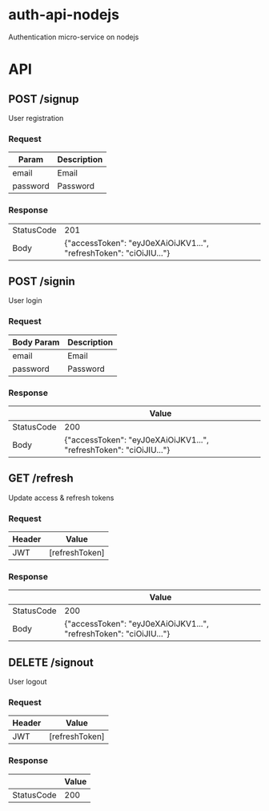 # auth-api-nodejs
Authentication micro-service on nodejs
# API
## POST /signup
User registration
### Request
| Param    | Description |
|----------|-------------|
| email    | Email       |
| password | Password    |
### Response
|            |                                                                    |
|------------|--------------------------------------------------------------------|
| StatusCode | 201                                                                |
| Body       | {"accessToken": "eyJ0eXAiOiJKV1...", "refreshToken": "ciOiJIU..."} |

## POST /signin
User login
### Request
| Body Param    | Description |
|----------|-------------|
| email    | Email       |
| password | Password    |
### Response
|            |  Value                                                                  |
|------------|--------------------------------------------------------------------|
| StatusCode | 200                                                               |
| Body       | {"accessToken": "eyJ0eXAiOiJKV1...", "refreshToken": "ciOiJIU..."} |

## GET /refresh
Update access & refresh tokens
### Request
| Header   | Value |
|----------|-------------|
| JWT     | [refreshToken] |
### Response
|            |  Value                                                                  |
|------------|--------------------------------------------------------------------|
| StatusCode | 200                                                               |
| Body       | {"accessToken": "eyJ0eXAiOiJKV1...", "refreshToken": "ciOiJIU..."} |

## DELETE /signout
User logout
### Request
| Header   | Value |
|----------|-------------|
| JWT     | [refreshToken] |
### Response
|            | Value     |
|------------|-----------|
| StatusCode | 200       |
